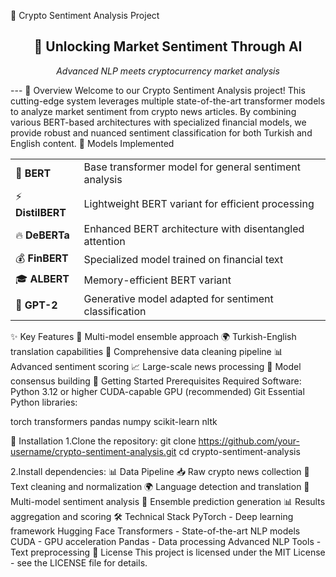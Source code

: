 🚀 Crypto Sentiment Analysis Project
<div align="center">
<h2>🔮 Unlocking Market Sentiment Through AI</h2>
<p><i>Advanced NLP meets cryptocurrency market analysis</i></p>
</div>
---
🌟 Overview
Welcome to our Crypto Sentiment Analysis project! This cutting-edge system leverages multiple state-of-the-art transformer models to analyze market sentiment from crypto news articles. By combining various BERT-based architectures with specialized financial models, we provide robust and nuanced sentiment classification for both Turkish and English content.
🤖 Models Implemented
<table>
<tr>
<td>🎯 <b>BERT</b></td>
<td>Base transformer model for general sentiment analysis</td>
</tr>
<tr>
<td>⚡ <b>DistilBERT</b></td>
<td>Lightweight BERT variant for efficient processing</td>
</tr>
<tr>
<td>🔥 <b>DeBERTa</b></td>
<td>Enhanced BERT architecture with disentangled attention</td>
</tr>
<tr>
<td>💰 <b>FinBERT</b></td>
<td>Specialized model trained on financial text</td>
</tr>
<tr>
<td>🎓 <b>ALBERT</b></td>
<td>Memory-efficient BERT variant</td>
</tr>
<tr>
<td>🔮 <b>GPT-2</b></td>
<td>Generative model adapted for sentiment classification</td>
</tr>
</table>
✨ Key Features
🎯 Multi-model ensemble approach
🌍 Turkish-English translation capabilities
🧹 Comprehensive data cleaning pipeline
📊 Advanced sentiment scoring
📈 Large-scale news processing
🤝 Model consensus building
🚀 Getting Started
Prerequisites
Required Software:
Python 3.12 or higher
CUDA-capable GPU (recommended)
Git
Essential Python libraries:

torch
transformers
pandas
numpy
scikit-learn
nltk

🔧 Installation
1.Clone the repository:
git clone https://github.com/your-username/crypto-sentiment-analysis.git
cd crypto-sentiment-analysis

2.Install dependencies:
📊 Data Pipeline
📥 Raw crypto news collection
🧹 Text cleaning and normalization
🌍 Language detection and translation
🤖 Multi-model sentiment analysis
🎯 Ensemble prediction generation
📊 Results aggregation and scoring
🛠️ Technical Stack
PyTorch - Deep learning framework
Hugging Face Transformers - State-of-the-art NLP models
CUDA - GPU acceleration
Pandas - Data processing
Advanced NLP Tools - Text preprocessing
📜 License
This project is licensed under the MIT License - see the LICENSE file for details.
